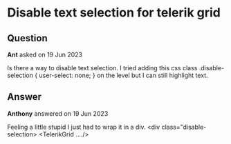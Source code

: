# Disable text selection for telerik grid

## Question

**Ant** asked on 19 Jun 2023

Is there a way to disable text selection. I tried adding this css class .disable-selection { user-select: none; } on the <TelerikGrid/> level but I can still highlight text.

## Answer

**Anthony** answered on 19 Jun 2023

Feeling a little stupid I just had to wrap it in a div. <div class="disable-selection> <TelerikGrid ..../> </div>
